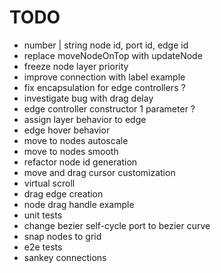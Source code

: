# TODO

- number | string node id, port id, edge id
- replace moveNodeOnTop with updateNode
- freeze node layer priority
- improve connection with label example
- fix encapsulation for edge controllers ?
- investigate bug with drag delay
- edge controller constructor 1 parameter ?
- assign layer behavior to edge
- edge hover behavior
- move to nodes autoscale
- move to nodes smooth
- refactor node id generation
- move and drag cursor customization
- virtual scroll
- drag edge creation
- node drag handle example
- unit tests
- change bezier self-cycle port to bezier curve
- snap nodes to grid
- e2e tests
- sankey connections

